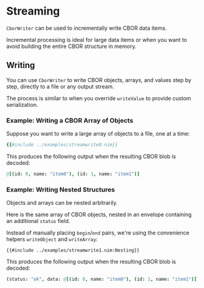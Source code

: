 # Streaming

`CborWriter` can be used to incrementally write CBOR data items.

Incremental processing is ideal for large data items or when you want to avoid building the entire CBOR structure in memory.

<!-- toc -->

## Writing

You can use `CborWriter` to write CBOR objects, arrays, and values step by step, directly to a file or any output stream.

The process is similar to when you override `writeValue` to provide custom serialization.

### Example: Writing a CBOR Array of Objects

Suppose you want to write a large array of objects to a file, one at a time:

```nim
{{#include ../examples/streamwrite0.nim}}
```

This produces the following output when the resulting CBOR blob is decoded:

```nim
@[(id: 0, name: "item0"), (id: 1, name: "item1")]
```

### Example: Writing Nested Structures

Objects and arrays can be nested arbitrarily.

Here is the same array of CBOR objects, nested in an envelope containing an additional `status` field.

Instead of manually placing `begin`/`end` pairs, we're using the convenience helpers `writeObject` and `writeArray`:

```ni
{{#include ../examples/streamwrite1.nim:Nesting}}
```

This produces the following output when the resulting CBOR blob is decoded:

```nim
(status: "ok", data: @[(id: 0, name: "item0"), (id: 1, name: "item1")])
```
